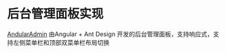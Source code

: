 # 后台管理面板实现

[AndularAdmin](https://gitee.com/jiankian/AndularAdmin) 由Angular + Ant Design 开发的后台管理面板，支持响应式，支持左侧菜单栏和顶部双菜单栏布局切换